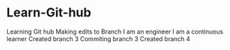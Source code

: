 # Learn-Git-hub
Learning Git hub
Making edits to Branch
I am an engineer
I am a continuous learner
Created branch 3
Commiting branch 3
Created branch 4
